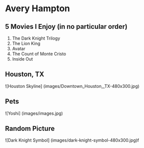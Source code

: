 # Avery Hampton

## 5 Movies I Enjoy **(in no particular order)**
1. The Dark Knight Trilogy
1. The Lion King
1. Avatar
1. The Count of Monte Cristo
1. Inside Out
## Houston, TX
![Houston Skyline] (images/Downtown_Houston,_TX-480x300.jpg)
## Pets
![Yoshi] (images/images.jpg)
## Random Picture
![Dark Knight Symbol] (images/dark-knight-symbol-480x300.jpg)f